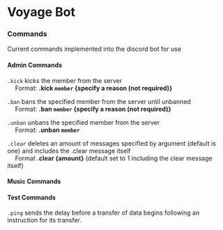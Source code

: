 # Voyage Bot

### Commands
Current commands implemented into the discord bot for use

#### Admin Commands

`.kick` kicks the member from the server <br />
        &emsp; Format: **.kick `member` {specify a reason (not required)}** <br />

`.ban` bans the specified member from the server until unbanned <br />
        &emsp; Format: **.ban `member` {specify a reason (not required)}** <br />

`.unban` unbans the specified member from the server <br />
        &emsp; Format: **.unban `member`** <br />

`.clear` deletes an amount of messages specified by argument (default is one) and includes the .clear message itself <br />
        &emsp; Format **.clear {amount}** (default set to 1 including the clear message itself) <br />


#### Music Commands


#### Test Commands
`.ping` sends the delay before a transfer of data begins following an instruction for its transfer.
